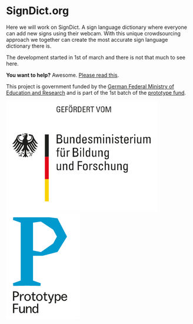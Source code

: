 # SignDict.org

Here we will work on SignDict. A sign language dictionary
where everyone can add new signs using their webcam. With
this unique crowdsourcing approach we together can create
the most accurate sign language dictionary there is.

The development started in 1st of march and there is not
that much to see here.

**You want to help?** Awesome. [Please read this](https://github.com/signdict/website/wiki/Help-needed<Paste>).

This project is government funded by the [German Federal Ministry of Education and Research](http://bmbf.de)
and is part of the 1st batch of the [prototype fund](http://prototypefund.de).

![Logo of the German Federal Ministry of Education and Research](images/support-bmbf.png)
![Prototype Fund Logo](images/support-prototype.png)

